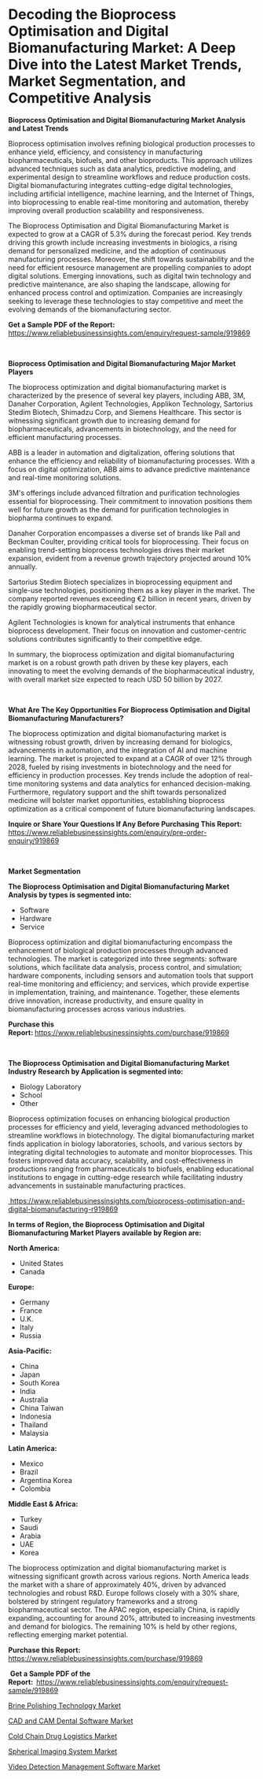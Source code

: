 <p><h1>Decoding the Bioprocess Optimisation and Digital Biomanufacturing Market: A Deep Dive into the Latest Market Trends, Market Segmentation, and Competitive Analysis</h1></p><p><strong>Bioprocess Optimisation and Digital Biomanufacturing Market Analysis and Latest Trends</strong></p>
<p><p>Bioprocess optimisation involves refining biological production processes to enhance yield, efficiency, and consistency in manufacturing biopharmaceuticals, biofuels, and other bioproducts. This approach utilizes advanced techniques such as data analytics, predictive modeling, and experimental design to streamline workflows and reduce production costs. Digital biomanufacturing integrates cutting-edge digital technologies, including artificial intelligence, machine learning, and the Internet of Things, into bioprocessing to enable real-time monitoring and automation, thereby improving overall production scalability and responsiveness.</p><p>The Bioprocess Optimisation and Digital Biomanufacturing Market is expected to grow at a CAGR of 5.3% during the forecast period. Key trends driving this growth include increasing investments in biologics, a rising demand for personalized medicine, and the adoption of continuous manufacturing processes. Moreover, the shift towards sustainability and the need for efficient resource management are propelling companies to adopt digital solutions. Emerging innovations, such as digital twin technology and predictive maintenance, are also shaping the landscape, allowing for enhanced process control and optimization. Companies are increasingly seeking to leverage these technologies to stay competitive and meet the evolving demands of the biomanufacturing sector.</p></p>
<p><strong>Get a Sample PDF of the Report:&nbsp;</strong> <a href="https://www.reliablebusinessinsights.com/enquiry/request-sample/919869?utm_campaign=1117&utm_medium=2&utm_source=Github&utm_content=ia&utm_term=07032025&utm_id=bioprocess-optimisation-and-digital-biomanufacturing">https://www.reliablebusinessinsights.com/enquiry/request-sample/919869</a></p>
<p>&nbsp;</p>
<p><strong>Bioprocess Optimisation and Digital Biomanufacturing Major Market Players</strong></p>
<p><p>The bioprocess optimization and digital biomanufacturing market is characterized by the presence of several key players, including ABB, 3M, Danaher Corporation, Agilent Technologies, Applikon Technology, Sartorius Stedim Biotech, Shimadzu Corp, and Siemens Healthcare. This sector is witnessing significant growth due to increasing demand for biopharmaceuticals, advancements in biotechnology, and the need for efficient manufacturing processes.</p><p>ABB is a leader in automation and digitalization, offering solutions that enhance the efficiency and reliability of biomanufacturing processes. With a focus on digital optimization, ABB aims to advance predictive maintenance and real-time monitoring solutions.</p><p>3M's offerings include advanced filtration and purification technologies essential for bioprocessing. Their commitment to innovation positions them well for future growth as the demand for purification technologies in biopharma continues to expand.</p><p>Danaher Corporation encompasses a diverse set of brands like Pall and Beckman Coulter, providing critical tools for bioprocessing. Their focus on enabling trend-setting bioprocess technologies drives their market expansion, evident from a revenue growth trajectory projected around 10% annually.</p><p>Sartorius Stedim Biotech specializes in bioprocessing equipment and single-use technologies, positioning them as a key player in the market. The company reported revenues exceeding €2 billion in recent years, driven by the rapidly growing biopharmaceutical sector.</p><p>Agilent Technologies is known for analytical instruments that enhance bioprocess development. Their focus on innovation and customer-centric solutions contributes significantly to their competitive edge.</p><p>In summary, the bioprocess optimization and digital biomanufacturing market is on a robust growth path driven by these key players, each innovating to meet the evolving demands of the biopharmaceutical industry, with overall market size expected to reach USD 50 billion by 2027.</p></p>
<p>&nbsp;</p>
<p><strong>What Are The Key Opportunities For Bioprocess Optimisation and Digital Biomanufacturing Manufacturers?</strong></p>
<p><p>The bioprocess optimization and digital biomanufacturing market is witnessing robust growth, driven by increasing demand for biologics, advancements in automation, and the integration of AI and machine learning. The market is projected to expand at a CAGR of over 12% through 2028, fueled by rising investments in biotechnology and the need for efficiency in production processes. Key trends include the adoption of real-time monitoring systems and data analytics for enhanced decision-making. Furthermore, regulatory support and the shift towards personalized medicine will bolster market opportunities, establishing bioprocess optimization as a critical component of future biomanufacturing landscapes.</p></p>
<p><strong>Inquire or Share Your Questions If Any Before Purchasing This Report:</strong> <a href="https://www.reliablebusinessinsights.com/enquiry/pre-order-enquiry/919869?utm_campaign=1117&utm_medium=2&utm_source=Github&utm_content=ia&utm_term=07032025&utm_id=bioprocess-optimisation-and-digital-biomanufacturing">https://www.reliablebusinessinsights.com/enquiry/pre-order-enquiry/919869</a></p>
<p>&nbsp;</p>
<p><strong>Market Segmentation</strong></p>
<p><strong>The Bioprocess Optimisation and Digital Biomanufacturing Market Analysis by types is segmented into:</strong></p>
<p><ul><li>Software</li><li>Hardware</li><li>Service</li></ul></p>
<p><p>Bioprocess optimization and digital biomanufacturing encompass the enhancement of biological production processes through advanced technologies. The market is categorized into three segments: software solutions, which facilitate data analysis, process control, and simulation; hardware components, including sensors and automation tools that support real-time monitoring and efficiency; and services, which provide expertise in implementation, training, and maintenance. Together, these elements drive innovation, increase productivity, and ensure quality in biomanufacturing processes across various industries.</p></p>
<p><strong>Purchase this Report:&nbsp;</strong><a href="https://www.reliablebusinessinsights.com/purchase/919869?utm_campaign=1117&utm_medium=2&utm_source=Github&utm_content=ia&utm_term=07032025&utm_id=bioprocess-optimisation-and-digital-biomanufacturing">https://www.reliablebusinessinsights.com/purchase/919869</a></p>
<p>&nbsp;</p>
<p><strong>The Bioprocess Optimisation and Digital Biomanufacturing Market Industry Research by Application is segmented into:</strong></p>
<p><ul><li>Biology Laboratory</li><li>School</li><li>Other</li></ul></p>
<p><p>Bioprocess optimization focuses on enhancing biological production processes for efficiency and yield, leveraging advanced methodologies to streamline workflows in biotechnology. The digital biomanufacturing market finds application in biology laboratories, schools, and various sectors by integrating digital technologies to automate and monitor bioprocesses. This fosters improved data accuracy, scalability, and cost-effectiveness in productions ranging from pharmaceuticals to biofuels, enabling educational institutions to engage in cutting-edge research while facilitating industry advancements in sustainable manufacturing practices.</p></p>
<p><a href="https://www.reliablebusinessinsights.com/bioprocess-optimisation-and-digital-biomanufacturing-r919869?utm_campaign=1117&utm_medium=2&utm_source=Github&utm_content=ia&utm_term=07032025&utm_id=bioprocess-optimisation-and-digital-biomanufacturing">&nbsp;https://www.reliablebusinessinsights.com/bioprocess-optimisation-and-digital-biomanufacturing-r919869</a></p>
<p><strong>In terms of Region, the Bioprocess Optimisation and Digital Biomanufacturing Market Players available by Region are:</strong></p>
<p>
    <p> <strong> North America: </strong>
        <ul>
            <li>United States</li>
            <li>Canada</li>
        </ul>
        </p> 
    <p> <strong> Europe: </strong>
        <ul>
            <li>Germany</li>
            <li>France</li>
            <li>U.K.</li>
            <li>Italy</li>
            <li>Russia</li>
        </ul>
        </p> 
    <p> <strong> Asia-Pacific: </strong>
        <ul>
            <li>China</li>
            <li>Japan</li>
            <li>South Korea</li>
            <li>India</li>
            <li>Australia</li>
            <li>China Taiwan</li>
            <li>Indonesia</li>
            <li>Thailand</li>
            <li>Malaysia</li>
        </ul>
        </p> 
    <p> <strong> Latin America: </strong>
        <ul>
            <li>Mexico</li>
            <li>Brazil</li>
            <li>Argentina Korea</li>
            <li>Colombia</li>
        </ul>
        </p> 
    <p> <strong> Middle East & Africa: </strong>
        <ul>
            <li>Turkey</li>
            <li>Saudi</li>
            <li>Arabia</li>
            <li>UAE</li>
            <li>Korea</li>
        </ul>
    </p>
    </p>
<p><p>The bioprocess optimization and digital biomanufacturing market is witnessing significant growth across various regions. North America leads the market with a share of approximately 40%, driven by advanced technologies and robust R&D. Europe follows closely with a 30% share, bolstered by stringent regulatory frameworks and a strong biopharmaceutical sector. The APAC region, especially China, is rapidly expanding, accounting for around 20%, attributed to increasing investments and demand for biologics. The remaining 10% is held by other regions, reflecting emerging market potential.</p></p>
<p><strong>Purchase this Report: </strong><a href="https://www.reliablebusinessinsights.com/purchase/919869?utm_campaign=1117&utm_medium=2&utm_source=Github&utm_content=ia&utm_term=07032025&utm_id=bioprocess-optimisation-and-digital-biomanufacturing">https://www.reliablebusinessinsights.com/purchase/919869</a></p>
<p>&nbsp;<strong>Get a Sample PDF of the Report:&nbsp;&nbsp;</strong><a href="https://www.reliablebusinessinsights.com/enquiry/request-sample/919869?utm_campaign=1117&utm_medium=2&utm_source=Github&utm_content=ia&utm_term=07032025&utm_id=bioprocess-optimisation-and-digital-biomanufacturing">https://www.reliablebusinessinsights.com/enquiry/request-sample/919869</a></p>
<p><strong></strong></p>
<p><p><a href="https://github.com/abexjeliti/Market-Research-Report-List-1/blob/main/brine-polishing-technology-market.md?utm_campaign=1117&utm_medium=2&utm_source=Github&utm_content=ia&utm_term=07032025&utm_id=bioprocess-optimisation-and-digital-biomanufacturing">Brine Polishing Technology Market</a></p><p><a href="https://github.com/nwogudimouix/Market-Research-Report-List-1/blob/main/cad-and-cam-dental-software-market.md?utm_campaign=1117&utm_medium=2&utm_source=Github&utm_content=ia&utm_term=07032025&utm_id=bioprocess-optimisation-and-digital-biomanufacturing">CAD and CAM Dental Software Market</a></p><p><a href="https://github.com/okornevonywx/Market-Research-Report-List-1/blob/main/cold-chain-drug-logistics-market.md?utm_campaign=1117&utm_medium=2&utm_source=Github&utm_content=ia&utm_term=07032025&utm_id=bioprocess-optimisation-and-digital-biomanufacturing">Cold Chain Drug Logistics Market</a></p><p><a href="https://github.com/duzcupetriv/Market-Research-Report-List-1/blob/main/spherical-imaging-system-market.md?utm_campaign=1117&utm_medium=2&utm_source=Github&utm_content=ia&utm_term=07032025&utm_id=bioprocess-optimisation-and-digital-biomanufacturing">Spherical Imaging System Market</a></p><p><a href="https://github.com/hervedeidadw/Market-Research-Report-List-1/blob/main/video-detection-management-software-market.md?utm_campaign=1117&utm_medium=2&utm_source=Github&utm_content=ia&utm_term=07032025&utm_id=bioprocess-optimisation-and-digital-biomanufacturing">Video Detection Management Software Market</a></p></p>